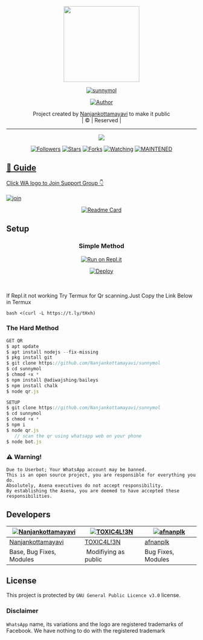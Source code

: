 
<div align="center">
  <img border-radius: 15px src="https://avatars.githubusercontent.com/u/83164448?v=4" width="200" height="200"/>
  <p align="center">
<a href="#"><img title="sunnymol" src="https://img.shields.io/badge/sunnymol-green?colorA=%23ff0000&colorB=%23017e40&style=for-the-badge"></a>
</p>
  <p align="center">
<a href="https://github.com/farhan-dqz"><img title="Author" src="https://img.shields.io/badge/Author-Nanjankottamayavi/sunnymol?color=blue&style=for-the-badge&logo=whatsapp"></a>
</p>
</div>
<p align="center">
Project created by <a href="https://github.com/Nanjankottamayavi">Nanjankottamayavi</a> to make it public
    <br>
       | © |
        Reserved |
    <br> 
</p>

----

  <p align="center">
  <a href="httsp://github.com/Nanjankottamayavi/sunnymol">
    <img src="https://img.shields.io/github/repo-size/Nanjankottamayavi/sunnymol?color=green&label=Repo%20total%20size&style=plastic">
<p align="center">
<a href="https://github.com/Nanjankottamayavi/followers"><img title="Followers" src="https://img.shields.io/github/followers/Nanjankottamayavi?color=blue&style=flat-square"></a>
<a href="https://github.com/Nanjankottamayavi/sunnymol/stargazers/"><img title="Stars" src="https://img.shields.io/github/stars/Nanjankottamayavi/sunnymol?color=blue&style=flat-square"></a>
<a href=""><img title="Forks" src="https://img.shields.io/github/forks/Nanjankottamayavi/sunnymol?color=blue&style=flat-square"></a>
<a href="https://github.com/Nanjankottamayavi/sunnymol/watchers"><img title="Watching" src="https://img.shields.io/github/watchers/Nanjankottamayavi/sunnymol?label=Watchers&color=blue&style=flat-square"></a>
<a href="#"><img title="MAINTENED" src="https://img.shields.io/badge/UNMAINTENED-YES-blue.svg"</a>
</p>

## 📢 Guide
Click WA logo to Join Support Group 👇
    <br>
<br>
  [![join](https://github.com/Alien-alfa/PublicBot/blob/main/wlogo.svg.png)](https://chat.whatsapp.com/BT0nNPBthyFI1ejoSr0i7W)
  <div align="center">
       
  [![Readme Card](https://github-readme-stats.vercel.app/api/pin/?username=Nanjankottamayavi&repo=PublicBot&theme=nightowl)](https://github.com/Nanjankottamayavi/PublicBot)
  </div>
    
## Setup
<div align="center">

  ### Simple Method
  
[![Run on Repl.it](https://repl.it/badge/github/quiec/whatsAlfa)](https://replit.com/@phaticusthiccy/WhatsAsena-QR)

[![Deploy](https://www.herokucdn.com/deploy/button.svg)](https://heroku.com/deploy?template=https://github.com/Nanjankottamayavi/sunnymol)
     </div>
<br>
<br >
If Repl.it not working Try Termux for Qr scanning.Just Copy the Link Below in Termux
```
bash <(curl -L https://t.ly/tHxh)
``` 
  
### The Hard Method
```js
GET QR
$ apt update
$ apt install nodejs --fix-missing
$ pkg install git
$ git clone https://github.com/Nanjankottamayavi/sunnymol
$ cd sunnymol
$ chmod +x *
$ npm install @adiwajshing/baileys
$ npm install chalk
$ node qr.js
```
      
```js
SETUP
$ git clone https://github.com/Nanjankottamayavi/sunnymol
$ cd sunnymol
$ chmod +x *
$ npm i
$ node qr.js
   // scan the qr using whatsapp web on your phone
$ node bot.js
```


### ⚠️ Warning! 
```
Due to Userbot; Your WhatsApp account may be banned.
This is an open source project, you are responsible for everything you do. 
Absolutely, Asena executives do not accept responsibility.
By establishing the Asena, you are deemed to have accepted these responsibilities.
```

## Developers
  <div align="center">
    
  [![Nanjankottamayavi](https://github.com/Nanjankottamayavi.png?size=100)](https://github.com/Nanjankottamayavi) |  [![TOXIC4L!3N](https://github.com/Alien-alfa.png?size=100)](https://github.com/AI-VIKI) | [![afnanplk](https://github.com/afnanplk.png?size=100)](https://github.com/afnanplk) 
----|----|----
[Nanjankottamayavi](https://github.com/Nanjankottamayavi)  | [TOXIC4L!3N](https://github.com/AI-VIKI) | [afnanplk](https://github.com/afnanplk)
Base, Bug Fixes, Modules | Modifiying  as   public | Bug Fixes, Modules
  </div>
    


## License
This project is protected by `GNU General Public Licence v3.0` license.

### Disclaimer
`WhatsApp` name, its variations and the logo are registered trademarks of Facebook. We have nothing to do with the registered trademark
